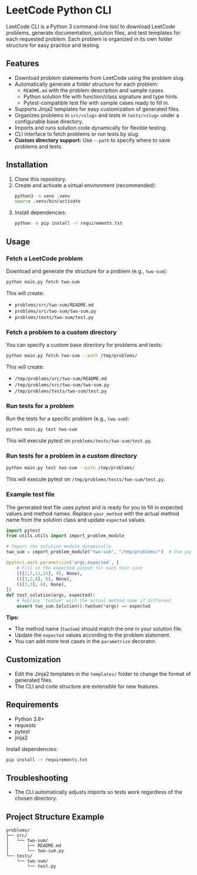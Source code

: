 # LeetCode Python CLI

LeetCode CLI is a Python 3 command-line tool to download LeetCode problems, generate documentation, solution files, and test templates for each requested problem. Each problem is organized in its own folder structure for easy practice and testing.

## Features
- Download problem statements from LeetCode using the problem slug.
- Automatically generate a folder structure for each problem:
  - `README.md` with the problem description and sample cases.
  - Python solution file with function/class signature and type hints.
  - Pytest-compatible test file with sample cases ready to fill in.
- Supports Jinja2 templates for easy customization of generated files.
- Organizes problems in `src/<slug>` and tests in `tests/<slug>` under a configurable base directory.
- Imports and runs solution code dynamically for flexible testing.
- CLI interface to fetch problems or run tests by slug.
- **Custom directory support:** Use `--path` to specify where to save problems and tests.

## Installation
1. Clone this repository.
2. Create and activate a virtual environment (recommended):
   ```bash
   python3 -m venv .venv
   source .venv/bin/activate
   ```
3. Install dependencies:
   ```bash
   python -m pip install -r requirements.txt
   ```

## Usage

### Fetch a LeetCode problem
Download and generate the structure for a problem (e.g., `two-sum`):
```bash
python main.py fetch two-sum
```
This will create:
- `problems/src/two-sum/README.md`
- `problems/src/two-sum/two-sum.py`
- `problems/tests/two-sum/test.py`

### Fetch a problem to a custom directory
You can specify a custom base directory for problems and tests:
```bash
python main.py fetch two-sum --path /tmp/problems/
```
This will create:
- `/tmp/problems/src/two-sum/README.md`
- `/tmp/problems/src/two-sum/two-sum.py`
- `/tmp/problems/tests/two-sum/test.py`

### Run tests for a problem
Run the tests for a specific problem (e.g., `two-sum`):
```bash
python main.py test two-sum
```
This will execute pytest on `problems/tests/two-sum/test.py`.

### Run tests for a problem in a custom directory
```bash
python main.py test two-sum --path /tmp/problems/
```
This will execute pytest on `/tmp/problems/tests/two-sum/test.py`.

### Example test file
The generated test file uses pytest and is ready for you to fill in expected values and method names.
Replace `your_method` with the actual method name from the solution class and update `expected` values.

```python
import pytest
from utils.utils import import_problem_module

# Import the solution module dynamically
two_sum = import_problem_module("two-sum", "/tmp/problems/")  # Use your path if needed

@pytest.mark.parametrize('args,expected', [
    # Fill in the expected output for each test case
    (([2,7,11,15], 9), None),
    (([3,2,4], 6), None),
    (([3,3], 6), None),
])
def test_solution(args, expected):
    # Replace 'twoSum' with the actual method name if different
    assert two_sum.Solution().twoSum(*args) == expected
```

**Tips:**
- The method name (`twoSum`) should match the one in your solution file.
- Update the `expected` values according to the problem statement.
- You can add more test cases in the `parametrize` decorator.

## Customization
- Edit the Jinja2 templates in the `templates/` folder to change the format of generated files.
- The CLI and code structure are extensible for new features.

## Requirements
- Python 3.8+
- requests
- pytest
- jinja2

Install dependencies:
```bash
pip install -r requirements.txt
```

## Troubleshooting
- The CLI automatically adjusts imports so tests work regardless of the chosen directory.

## Project Structure Example

```
problems/
├── src/
│   └── two-sum/
│       ├── README.md
│       └── two-sum.py
└── tests/
    └── two-sum/
        └── test.py
```

